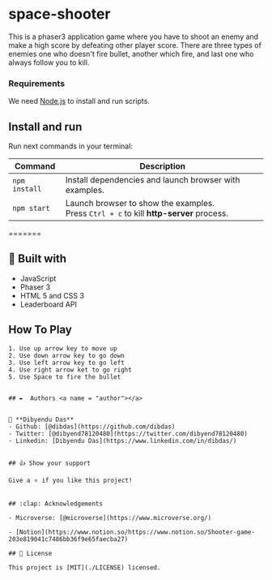 
# space-shooter

This is a phaser3 application game where you have to shoot an enemy and make a high score by defeating other player score. There are three types of enemies one who doesn't fire bullet, another which fire, and last one who always follow you to kill.

### Requirements

We need [Node.js](https://nodejs.org) to install and run scripts.

## Install and run

Run next commands in your terminal:

| Command | Description |
|---------|-------------|
| `npm install` | Install dependencies and launch browser with examples.|
| `npm start` | Launch browser to show the examples. <br> Press `Ctrl + c` to kill **http-server** process. |
=======

## 🔧 Built with<a name = "with"></a>

- JavaScript
- Phaser 3
- HTML 5 and CSS 3
- Leaderboard API

## How To Play<a name = "play"></a>

```
1. Use up arrow key to move up
2. Use down arrow key to go down
3. Use left arrow key to go left
4. Use right arrow ket to go right
5. Use Space to fire the bullet

```
~~~

## ✒️  Authors <a name = "author"></a>


👤 **Dibyendu Das**
- Github: [@dibdas](https://github.com/dibdas)
- Twitter: [@dibyend78120480](https://twitter.com/dibyend78120480)
- Linkedin: [Dibyendu Das](https://www.linkedin.com/in/dibdas/)


## 👍 Show your support

Give a ⭐️ if you like this project!


## :clap: Acknowledgements

- Microverse: [@microverse](https://www.microverse.org/)

- [Notion](https://www.notion.so/https://www.notion.so/Shooter-game-203e819041c7486bb36f9e65faecba27)

## 📝 License

This project is [MIT](./LICENSE) licensed.


